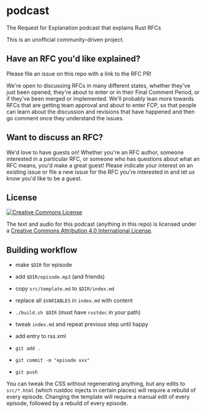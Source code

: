 # podcast

The Request for Explanation podcast that explains Rust RFCs

This is an unofficial community-driven project.

## Have an RFC you'd like explained?

Please file an issue on this repo with a link to the RFC PR! 

We're open to discussing RFCs in many different states, whether they've just been opened, they're about to enter or in their 
Final Comment Period, or if they've been merged or implemented. We'll probably lean more towards RFCs that are getting team 
approval and about to enter FCP, so that people can learn about the discussion and revisions that have happened and then go 
comment once they understand the issues.

## Want to discuss an RFC?

We'd love to have guests on! Whether you're an RFC author, someone interested in a particular RFC, or someone who has questions
about what an RFC means, you'd make a great guest! Please indicate your interest on an existing issue or file a new issue for
the RFC you're interested in and let us know you'd like to be a guest.

## License

<a rel="license" href="http://creativecommons.org/licenses/by/4.0/">
  <img alt="Creative Commons License" style="border-width:0" src="https://i.creativecommons.org/l/by/4.0/88x31.png" />
</a>

The text and audio for this podcast (anything in this repo) is licensed under a [Creative Commons Attribution 4.0 International License](http://creativecommons.org/licenses/by/4.0/).

## Building workflow

* make `$DIR` for episode
* add `$DIR/episode.mp3` (and friends)
* copy `src/template.md` to `$DIR/index.md`

* replace all `$VARIABLES` in `index.md` with content
* `./build.sh $DIR` (must have `rustdoc` in your path)
* tweak `index.md` and repeat previous step until happy
* add entry to rss.xml

* `git add .`
* `git commit -m "episode xxx"`
* `git push`

You can tweak the CSS without regenerating anything, but any edits to `src/*.html` (which rustdoc injects in certain places) 
will require a rebuild of every episode. Changing the template will require a manual edit of every episode, followed by a 
rebuild of every episode.
